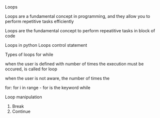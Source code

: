 Loops

Loops are a fundamental concept in programming, and they allow you to perform 
repetitive tasks efficiently

Loops are the fundamental concept to perform repeatitive tasks in block of code 

Loops in python
Loops control statement


Types of loops
for 
while

when the user is defined with number of times the execution must be occured, is called for loop


when the user is not aware, the number of times the 



for: 
    for i in range - for is the keyword 
while

Loop manipulation

1. Break
2. Continue
